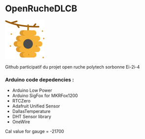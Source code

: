 # OpenRucheDLCB

![GitHub Logo](/Ressources/hive.png)

Github participatif du projet open ruche polytech sorbonne Ei-2i-4

### **Arduino code depedencies :**

* Arduino Low Power
* Arduino SigFox for MKRFox1200
* RTCZero
* Adafruit Unified Sensor
* DallasTemperature
* DHT Sensor library
* OneWire

Cal value for gauge = -21700
